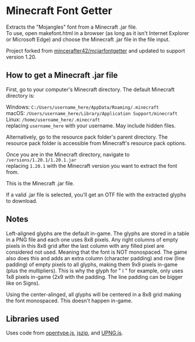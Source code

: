 # Minecraft Font Getter

Extracts the "Mojangles" font from a Minecraft .jar file.  
To use, open makefont.html in a browser (as long as it isn't Internet Explorer or Microsoft Edge) and choose the Minecraft .jar file in the file input.

Project forked from [mincerafter42/mcjarfontgetter](https://github.com/mincerafter42/mcjarfontgetter) and updated to support version 1.20.

## How to get a Minecraft .jar file

First, go to your computer's Minecraft directory. The default Minecraft directory is:

Windows: `C:/Users/username_here/AppData/Roaming/.minecraft`  
macOS: `/Users/username_here/Library/Application Support/minecraft`  
Linux: `/home/username_here/.minecraft`  
replacing `username_here` with your username. May include hidden files.

Alternatively, go to the resource pack folder's parent directory. The resource pack folder is accessible from Minecraft's resource pack options.

Once you are in the Minecraft directory, navigate to `/versions/1.20.1/1.20.1.jar`  
replacing `1.20.1` with the Minecraft version you want to extract the font from.

This is the Minecraft .jar file.

If a valid .jar file is selected, you'll get an OTF file with the extracted glyphs to download.

## Notes

Left-aligned glyphs are the default in-game. The glyphs are stored in a table in a PNG file and each one uses 8x8 pixels.
Any right columns of empty pixels in this 8x8 grid after the last column with any filled pixel are considered not used. Meaning that the font is NOT monospaced. The game also does this and adds an extra column (character padding) and row (line padding) of empty pixels to all glyphs, making them 9x9 pixels in-game (plus the multipliers). This is why the glyph for " i " for example, only uses 1x8 pixels in-game (2x9 with the padding. The line padding can be bigger like on Signs).

Using the center-alinged, all glyphs will be centered in a 8x8 grid making the font monospaced. This doesn't happen in-game.

## Libraries used

Uses code from [opentype.js](https://github.com/opentypejs/opentype.js), [jszip](https://github.com/Stuk/jszip), and [UPNG.js](https://github.com/photopea/UPNG.js).
